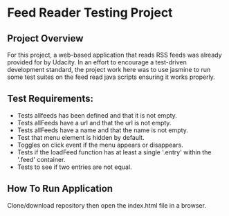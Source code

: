 # Feed Reader Testing Project

## Project Overview
 For this project, a web-based application that reads RSS feeds was already provided for by Udacity. In an effort to encourage a test-driven development standard, the project work here was to use jasmine to run some test suites on the feed read java scripts ensuring it works properly.

## Test Requirements:
* Tests allfeeds has been defined and that it is not empty.
* Tests allFeeds have a url and that the url is not empty.
* Tests allFeeds have a name and that the name is not empty.
* Test that menu element is hidden by default.
* Toggles on click event if the menu appears or disappears.
* Tests if the loadFeed function has at least a single '.entry' within the '.feed' container.
* Tests to see if two entries are not equal.

## How To Run Application
Clone/download repository then open the index.html file in a browser.
